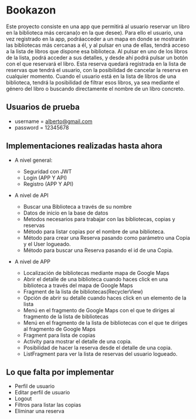 # Bookazon

Este proyecto consiste en una app que permitirá al usuario reservar un libro en la biblioteca más cercana(o en la que desee).
Para ello el usuario, una vez registrado en la app, podráacceder a un mapa en donde se mostrarán las bibliotecas más cercanas a él, y al pulsar en una de ellas, tendrá acceso a la lista de libros que dispone esa biblioteca. Al pulsar en uno de los libros de la lista, podrá acceder a sus detalles, y desde ahí podrá pulsar un botón con el que reservará el libro.
Esta reserva quedará registrada en la lista de reservas que tendrá el usuario, con la posibilidad de cancelar la reserva en cualquier momento.
Cuando el usuario está en la lista de libros de una biblioteca, tendrá la posibilidad de filtrar esos libros, ya sea mediante el género del libro o buscando directamente el nombre de un libro concreto.

## Usuarios de prueba

  * username = alberto@gmail.com
  * password = 12345678

## Implementaciones realizadas hasta ahora

  - A nivel general:
    - Seguridad con JWT
    - Login (APP Y API)
    - Registro (APP Y API)

  - A nivel de API
    - Buscar una Biblioteca a través de su nombre
    - Datos de inicio en la base de datos
    - Metodos necesarios para trabajar con las bibliotecas, copias y reservas
    - Método para listar copias por el nombre de una biblioteca. 
    - Método para crear una Reserva pasando como parámetro una Copia y el User logueado.
    - Método para buscar una Reserva pasando el id de una Copia.

  - A nivel de APP
    - Localización de bibliotecas mediante mapa de Google Maps 
    - Abrir el detalle de una biblioteca cuando haces click en una biblioteca a través del mapa de Google Maps 
    - Fragment de la lista de bibliotecas(RecyclerView)
    - Opción de abrir su detalle cuando haces click en un elemento de la lista
    - Menú en el fragmento de Google Maps con el que te diriges al fragmento de la lista de bibliotecas
    - Menú en el fragmento de la lista de bibliotecas con el que te diriges al fragmento de Google Maps
    - Fragment para lista de copias
    - Activity para mostrar el detalle de una copia.
    - Posibilidad de hacer la reserva desde el detalle de una copia.
    - ListFragment para ver la lista de reservas del usuario logueado.

## Lo que falta por implementar
  - Perfil de usuario
  - Editar perfil de usuario
  - Logout
  - Filtros para listar las copias
  - Eliminar una reserva
